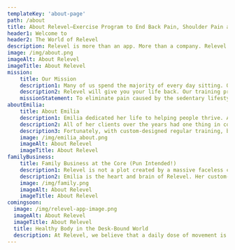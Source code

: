 ```yaml
---
templateKey: 'about-page'
path: /about
title: About Relevel–Exercise Program to End Back Pain, Shoulder Pain and other problems caused by the sedentary lifestyle
header1: Welcome to 
header2: The World of Relevel
description: Relevel is more than an app. More than a company. Relevel is a path forward for the world harmed by the desk jobs. With Relevel, you will prepare your body for the challenges introduced by your daily job. With Relevel, you will thrive.
image: /img/about.png
imageAlt: About Relevel
imageTitle: About Relevel
mission: 
    title: Our Mission
    description1: Many of us spend the majority of every day sitting. Our jobs require us to spend long hours at our desks or in conference rooms. Unfortunately, the human body is not well adapted to this new reality. Sooner rather than later, we’re starting to feel the consequences of the sedentary lifestyle. We feel the pain. Our backs, necks, shoulders... and other parts of the body are affected, and our productive lives are quickly turning into an unproductive nightmare. This is exactly why we’ve started Relevel. 
    description2: Relevel will give you your life back. Our training programs are custom built to counter the damage caused by desk jobs. We’re on the mission to eliminate pain caused by the sedentary lifestyle.
    missionStatement: To eliminate pain caused by the sedentary lifestyle
aboutEmilia: 
    title: About Emilia
    description1: Emilia dedicated her life to helping people thrive. As a certified Pilates teacher, she works with professionals of all walks of life affected by the severe pain in various areas of the body. 
    description2: All of her clients over the years had one thing in common– their bodies were not adapted to unavoidable requirements of daily life. With either lack of regular training or the wrong training, their lives quickly degraded to an insufferable existence full of misery. 
    description3: Fortunately, with custom-designed regular training, based on Pilates principles, they managed to reverse the damage and get back to their lives fully equipped for the future. With Relevel, Emilia brings the magic of those highly successful training programs to the entire world!
    image: /img/emilia_about.png
    imageAlt: About Relevel
    imageTitle: About Relevel
familyBusiness:
    title: Family Business at the Core (Pun Intended!)
    description1: Relevel is not a plot created by a massive faceless corporation. Relevel is a business started by a family (Emilia and her husband Marcin) wanting to help people thrive in our desk-bound world. Our commitment to the mission is the foundation of everything we do. 
    description2: Emilia is the heart and brain of Relevel. Her custom-designed training programs are assuring that Relevel can achieve its mission. Marcin is responsible for the design and the technical side of the project.
    image: /img/family.png
    imageAlt: About Relevel
    imageTitle: About Relevel
comingsoon:
  image: /img/relevel-app-image.png
  imageAlt: About Relevel
  imageTitle: About Relevel
  title: Healthy Body in the Desk-Bound World
  description: At Relevel, we believe that a daily dose of movement is essential. No 1-hour of intense workout once a week can substitute an everyday exercise. Even a 15-minute workout a day will improve your quality of life and help to take the aches away. We want to help you be your most productive and happy self at your workplace!
---
```

